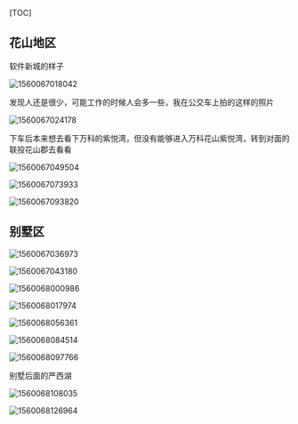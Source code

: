 [TOC]

## 花山地区

软件新城的样子

![1560067018042](../%E7%9C%8B%E6%88%BF/1560067018042.png)

发现人还是很少，可能工作的时候人会多一些，我在公交车上拍的这样的照片

![1560067024178](../%E7%9C%8B%E6%88%BF/1560067024178.png)

下车后本来想去看下万科的紫悦湾，但没有能够进入万科花山紫悦湾，转到对面的联投花山郡去看看



![1560067049504](../%E7%9C%8B%E6%88%BF/1560067049504.png)

![1560067073933](../%E7%9C%8B%E6%88%BF/1560067073933.png)



![1560067093820](../%E7%9C%8B%E6%88%BF/1560067093820.png)



## 别墅区

![1560067036973](../%E7%9C%8B%E6%88%BF/1560067036973.png)

![1560067043180](../%E7%9C%8B%E6%88%BF/1560067043180.png)

![1560068000986](../%E7%9C%8B%E6%88%BF/1560068000986.png)

![1560068017974](../%E7%9C%8B%E6%88%BF/1560068017974.png)



![1560068056361](../%E7%9C%8B%E6%88%BF/1560068056361.png)

![1560068084514](../%E7%9C%8B%E6%88%BF/1560068084514.png)

![1560068097766](../%E7%9C%8B%E6%88%BF/1560068097766.png)

别墅后面的严西湖

![1560068108035](../%E7%9C%8B%E6%88%BF/1560068108035.png)

![1560068126964](../%E7%9C%8B%E6%88%BF/1560068126964.png)

